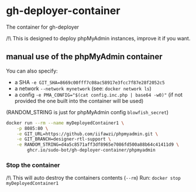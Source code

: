 # gh-deployer-container

The container for gh-deployer

/!\ This is designed to deploy phpMyAdmin instances, improve it if you want.

## manual use of the phpMyAdmin container

You can also specify:

- a SHA `-e GIT_SHA=8669c00fff7c08ac58917e3fcc7f87e28f2052c5`
- a network `--network mynetwork` (see: `docker network ls`)
- a config `-e PMA_CONFIG="$(cat config.inc.php | base64 -w0)"` (if not provided the one built into the container will be used)

(RANDOM_STRING is just for phpMyAdmin config `blowfish_secret`)

```sh
docker run --rm --name myDeployedContainer1 \
    -p 8085:80 \
    -e GIT_URL=https://github.com/iifawzi/phpmyadmin.git \
    -e GIT_BRANCH=designer-rtl-support \
    -e RANDOM_STRING=d4a5c8571aff3df8965e7086fd500a88b64c41411d9 \
        ghcr.io/sudo-bot/gh-deployer-container/phpmyadmin
```

### Stop the container

/!\ This will auto destroy the containers contents (`--rm`)
Run: `docker stop myDeployedContainer1`
